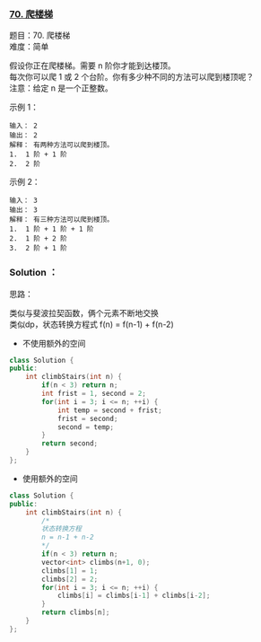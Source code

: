 ### [70. 爬楼梯](https://leetcode-cn.com/problems/climbing-stairs/)

题目：70. 爬楼梯  
难度：简单

假设你正在爬楼梯。需要 n 阶你才能到达楼顶。  
每次你可以爬 1 或 2 个台阶。你有多少种不同的方法可以爬到楼顶呢？  
注意：给定 n 是一个正整数。

示例 1：
~~~
输入： 2
输出： 2
解释： 有两种方法可以爬到楼顶。
1.  1 阶 + 1 阶
2.  2 阶
~~~
示例 2：
~~~
输入： 3
输出： 3
解释： 有三种方法可以爬到楼顶。
1.  1 阶 + 1 阶 + 1 阶
2.  1 阶 + 2 阶
3.  2 阶 + 1 阶
~~~

### Solution ：

思路：

类似与斐波拉契函数，俩个元素不断地交换  
类似dp，状态转换方程式 f(n) = f(n-1) + f(n-2)

* 不使用额外的空间
~~~cpp
class Solution {
public:
    int climbStairs(int n) {
        if(n < 3) return n;
        int frist = 1, second = 2;
        for(int i = 3; i <= n; ++i) {
            int temp = second + frist;
            frist = second;
            second = temp;
        }
        return second;
    }
};
~~~

* 使用额外的空间
~~~cpp
class Solution {
public:
    int climbStairs(int n) {
        /*
        状态转换方程
        n = n-1 + n-2
        */
        if(n < 3) return n;
        vector<int> climbs(n+1, 0);
        climbs[1] = 1;
        climbs[2] = 2;
        for(int i = 3; i <= n; ++i) {
            climbs[i] = climbs[i-1] + climbs[i-2];
        }
        return climbs[n];
    }
};
~~~